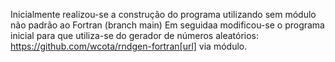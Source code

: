 Inicialmente realizou-se a construção do programa utilizando sem módulo não padrão ao Fortran (branch main)
Em seguidaa modificou-se o programa inicial para que utiliza-se do gerador de números aleatórios: https://github.com/wcota/rndgen-fortran[url]  via módulo.
